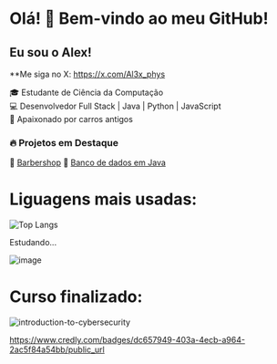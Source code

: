 # Olá! 👋 Bem-vindo ao meu GitHub!

## Eu sou o Alex! 
**Me siga no X: https://x.com/Al3x_phys

🎓 Estudante de Ciência da Computação  
💻 Desenvolvedor Full Stack | Java | Python | JavaScript  
🚗 Apaixonado por carros antigos  

### 🔥 Projetos em Destaque
📌 [Barbershop](https://github.com/alex-gsone/BarberShop?tab=readme-ov-file#barbershop)
🚀 [Banco de dados em Java](https://github.com/alex-gsone/BancoDeDadosEmJava)

# Liguagens mais usadas:
![Top Langs](https://github-readme-stats-git-masterrstaa-rickstaa.vercel.app/api/top-langs/?username=alex-gsone&layout=compact&bg_color=000&border_color=30A3DC&title_color=E94D5F&text_color=FFF)



Estudando... 

![image](https://github.com/user-attachments/assets/2ba5ad39-5aa5-4e00-9c3a-4f7ff216f4ef)

# Curso finalizado: 
![introduction-to-cybersecurity](https://github.com/user-attachments/assets/6dc11e02-c827-4d70-aa47-195262c70edc)


https://www.credly.com/badges/dc657949-403a-4ecb-a964-2ac5f84a54bb/public_url


